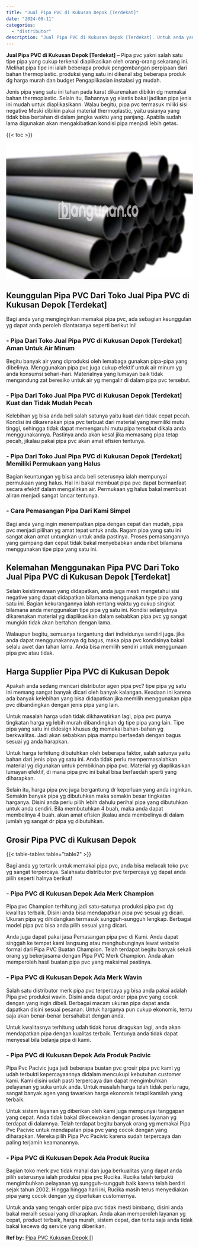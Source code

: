 ```yaml
---
title: "Jual Pipa PVC di Kukusan Depok [Terdekat]"
date: "2024-08-11"
categories: 
  - "distributor"
description: "Jual Pipa PVC di Kukusan Depok [Terdekat]. Untuk anda yang tengah order pipa pvc tidak mesti bimbang, disini anda bakal meraih sesuai yang diharapkan. Anda a..."
---
```


**Jual Pipa PVC di Kukusan Depok \[Terdekat\]** – Pipa pvc yakni salah satu tipe pipa yang cukup terkenal diaplikasikan oleh orang-orang sekarang ini. Melihat pipa tipe ini ialah beberapa produk pengembangan perpipaan dari bahan thermoplastic. produksi yang satu ini dikenal sbg beberapa produk dg harga murah dan budget Pengaplikasian instalasi yg mudah.

Jenis pipa yang satu ini tahan pada karat dikarenakan dibikin dg memakai bahan thermoplastic. Selain itu, Bahannya yg elastis bakal jadikan pipa jenis ini mudah untuk diaplikasikann. Walau begitu, pipa pvc termasuk miliki sisi negative Meski dibikin pakai material thermoplastic, yaitu usianya yang tidak bisa bertahan di dalam jangka waktu yang panjang. Apabila sudah lama digunakan akan mengakibatkan kondisi pipa menjadi lebih getas.

{{< toc >}}

![Jual Pipa PVC di Kukusan Depok [Terdekat]](/images/jaul-pipa-pvc-41.png)

## Keunggulan Pipa PVC Dari Toko Jual Pipa PVC di Kukusan Depok \[Terdekat\]

Bagi anda yang menginginkan memakai pipa pvc, ada sebagian keunggulan yg dapat anda peroleh diantaranya seperti berikut ini!

### \- Pipa Dari Toko Jual Pipa PVC di Kukusan Depok \[Terdekat\] Aman Untuk Air Minum

Begitu banyak air yang diproduksi oleh lemabaga gunakan pipa-pipa yang dibelinya. Menggunakan pipa pvc juga cukup efektif untuk air minum yg anda konsumsi sehari-hari. Materialnya yang lumayan baik tidak mengandung zat beresiko untuk air yg mengalir di dalam pipa pvc tersebut.

### \- Pipa Dari Toko Jual Pipa PVC di Kukusan Depok \[Terdekat\] Kuat dan Tidak Mudah Pecah

Kelebihan yg bisa anda beli salah satunya yaitu kuat dan tidak cepat pecah. Kondisi ini dikarenakan pipa pvc terbuat dari material yang memiliki mutu tinggi, sehingga tidak dapat memengaruhi mutu pipa tersebut dikala anda menggunakannya. Pastinya anda akan kesal jika memasang pipa tetap pecah, jikalau pakai pipa pvc akan amat efisien tentunya.

### \- Pipa Dari Toko Jual Pipa PVC di Kukusan Depok \[Terdekat\] Memiliki Permukaan yang Halus

Bagian keuntungan yg bisa anda beli seterusnya ialah mempunyai permukaan yang halus. Hal ini bakal membuat pipa pvc dapat bermanfaat secara efektif dalam mengalirkan air. Permukaan yg halus bakal membuat aliran menjadi sangat lancar tentunya.

### \- Cara Pemasangan Pipa Dari Kami Simpel

Bagi anda yang ingin menempatkan pipa dengan cepat dan mudah, pipa pvc menjadi pilihan yg amat tepat untuk anda. Ragam pipa yang satu ini sangat akan amat untungkan untuk anda pastinya. Proses pemasangannya yang gampang dan cepat tidak bakal menyebabkan anda ribet bilamana menggunakan tipe pipa yang satu ini.

## Kelemahan Menggunakan Pipa PVC Dari Toko Jual Pipa PVC di Kukusan Depok \[Terdekat\]

Selain keistimewaan yang didapatkan, anda juga mesti mengetahui sisi negative yang dapat didapatkan bilamana menggunakan type pipa yang satu ini. Bagian kekurangannya ialah rentang waktu yg cukup singkat bilamana anda menggunakan tipe pipa yg satu ini. Kondisi selanjutnya dikarenakan material yg diaplikasikan dalam sebabkan pipa pvc yg sangat mungkin tidak akan bertahan dengan lama.

Walaupun begitu, semuanya tergantung dari individunya sendiri juga. jika anda dapat menggunakannya dg bagus, maka pipa pvc kondisinya bakal selalu awet dan tahan lama. Anda bisa memilih sendiri untuk menggunaan pipa pvc atau tidak.

## Harga Supplier Pipa PVC di Kukusan Depok

Apakah anda sedang mencari distributor agen pipa pvc? tipe pipa yg satu ini memang sangat banyak dicari oleh banyak kalangan. Keadaan ini karena ada banyak kelebihan yang bisa didapatkan jika memilih menggunakan pipa pvc dibandingkan dengan jenis pipa yang lain.

Untuk masalah harga udah tidak dikhawatirkan lagi, pipa pvc punya tingkatan harga yg lebih murah dibandingkan dg tipe pipa yang lain. Tipe pipa yang satu ini didesign khusus dg memakai bahan-bahan yg berkwalitas. Jadi akan sebabkan pipa mampu berfaedah dengan bagus sesuai yg anda harapkan.

Untuk harga terhitung dibutuhkan oleh beberapa faktor, salah satunya yaitu bahan dari jenis pipa yg satu ini. Anda tidak perlu mempermasalahkan material yg digunakan untuk pembikinan pipa pvc. Material yg diaplikasikan lumayan efektif, di mana pipa pvc ini bakal bisa berfaedah sperti yang diharapkan.

Selain itu, harga pipa pvc juga bergantung dr keperluan yang anda inginkan. Semakin banyak pipa yg dibutuhkan maka semakin besar tingkatan harganya. Disini anda perlu pilih lebih dahulu perihal pipa yang dibutuhkan untuk anda sendiri. Bila membutuhkan 4 buah, maka anda dapat membelinya 4 buah. akan amat efisien jikalau anda membelinya di dalam jumlah yg sangat dr pipa yg dibutuhkan.

## Grosir Pipa PVC di Kukusan Depok

{{< table-tables table="table2" >}}

Bagi anda yg tertarik untuk memakai pipa pvc, anda bisa melacak toko pvc yg sangat terpercaya. Salahsatu distributor pvc terpercaya yg dapat anda pilih seperti halnya berikut!

### \- Pipa PVC di Kukusan Depok Ada Merk Champion

Pipa pvc Champion terhitung jadi satu-satunya produksi pipa pvc dg kwalitas terbaik. Disini anda bisa mendapatkan pipa pvc sesuai yg dicari. Ukuran pipa yg dihidangkan termasuk sungguh-sungguh lengkap. Berbagai model pipa pvc bisa anda pilih sesuai yang dicari.

Anda juga dapat pakai jasa Pemasangan pipa pvc di Kami. Anda dapat singgah ke tempat kami langsung atau menghubunginya lewat website formal dari Pipa PVC Buatan Champion. Telah terdapat begitu banyak sekali orang yg bekerjasama dengan Pipa PVC Merk Champion. Anda akan memperoleh hasil buatan pipa pvc yang maksimal pastinya.

### \- Pipa PVC di Kukusan Depok Ada Merk Wavin

Salah satu distributor merk pipa pvc terpercaya yg bisa anda pakai adalah Pipa pvc produksi wavin. Disini anda dapat order pipa pvc yang cocok dengan yang ingin dibeli. Berbagai macam ukuran pipa dapat anda dapatkan disini sesuai pesanan. Untuk harganya pun cukup ekonomis, tentu saja akan benar-benar bersahabat dengan anda.

Untuk kwalitasnya terhitung udah tidak harus diragukan lagi, anda akan mendapatkan pipa dengan kualitas terbaik. Tentunya anda tidak dapat menyesal bila belanja pipa di kami.

### \- Pipa PVC di Kukusan Depok Ada Produk Pacivic

Pipa Pvc Pacivic juga jadi beberapa buatan pvc grosir pipa pvc kami yg udah terbukti kepercayaannya didalam mencukupi kebutuhan customer kami. Kami disini udah pasti terpercaya dan dapat mengimbuhkan pelayanan yg suka untuk anda. Untuk masalah harga telah tidak perlu ragu, sangat banyak agen yang tawarkan harga ekonomis tetapi kamilah yang terbaik.

Untuk sistem layanan yg diberikan oleh kami juga mempunyai tanggapan yang cepat. Anda tidak bakal dikecewakan dengan proses layanan yg terdapat di dalamnya. Telah terdapat begitu banyak orang yg memakai Pipa Pvc Pacivic untuk mendapatan pipa pvc yang cocok dengan yang diharapkan. Mereka pilih Pipa Pvc Pacivic karena sudah terpercaya dan paling terjamin keamanannya.

### \- Pipa PVC di Kukusan Depok Ada Produk Rucika

Bagian toko merk pvc tidak mahal dan juga berkualitas yang dapat anda pilih seterusnya ialah produksi pipa pvc Rucika. Rucika telah terbukti mengimbuhkan pelayanan yg sungguh-sungguh baik karena telah berdiri sejak tahun 2002. Hingga hingga hari ini, Rucika masih terus menyediakan pipa yang cocok dengan yg diperlukan customernya.

Untuk anda yang tengah order pipa pvc tidak mesti bimbang, disini anda bakal meraih sesuai yang diharapkan. Anda akan memperoleh layanan yg cepat, product terbaik, harga murah, sistem cepat, dan tentu saja anda tidak bakal kecewa dg service yang diberikan.

**Ref by:** [Pipa PVC Kukusan Depok []](https://id.wikipedia.org/wiki/Pipa)
